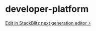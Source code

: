 # developer-platform

[Edit in StackBlitz next generation editor ⚡️](https://stackblitz.com/~/github.com/sandeepettads/developer-platform)